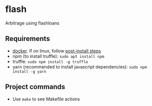 # flash

Arbitrage using flashloans

## Requirements
 - [docker](https://docs.docker.com/engine/install). If on linux, follow [post-install steps](https://docs.docker.com/engine/install/linux-postinstall/)
 - npm (to install truffle): `sudo apt install npm`
 - truffle: `sudo npm install -g truffle`
 - yarn (recommended to install javascript dependencies): `sudo npm install -g yarn`


## Project commands
 - Use `make` to see Makefile actions
